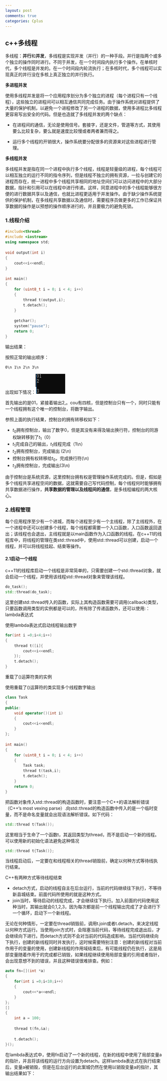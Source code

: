 ```yaml
---
layout: post
comments: true
categories: Cplus
---
```

## c++多线程

多线程：**并行**和**并发**，多线程是实现并发（并行）的一种手段。并行是指两个或多个独立的操作同时进行。不同于并发，在一个时间段内执行多个操作。在单核时代，多个线程是并发的。在一个时间段内轮流执行；在多核时代，多个线程可以实现真正的并行没在多核上真正独立的并行执行。

**多进程并发**

使用多线程并发是将一个应用程序划分为多个独立的进程（每个进程只有一个线程），这些独立的进程间可以相互通信共同完成任务。由于操作系统对进程提供了大量的保护机制，以避免一个进程修改了另一个进程的数据，使用多进程比多线程更容易写出安全的代码。但是也造就了多线程并发的两个缺点：

* 在进程间的通信，无论是使用信号。套接字，还是文件，管道等方式，其使用要么比较复杂，要么就是速度比较慢或者两者兼而得之。

* 运行多个线程的开销很大，操作系统要分配很多的资源来对这些进程进行管理。

**多线程并发**

多线程并发是指在同一个进程中执行多个线程，线程是轻量级的进程，每个线程可以相互独立的运行不同的指令序列，但是线程不独立的拥有资源，一拉与创建它的进程而存在，统一进程中多个线程共享相同的地址空间们可以访问进程中的大部分数据，指针和引用可以在线程中进行传递。这样，同意进程中的多个线程能够很方便的进行数据共享以及通信，也就比进程更适用于并发操作。由于缺少操作系统提供的保护机制，在多线程共享数据以及通信时，需要程序员做更多的工作已保证共享数据的操作是以预想的操作顺序进行的，并且要极力的避免死锁。

### 1.线程介绍

~~~c++
#include<thread>
#include <iostream>
using namespace std;

void output(int i)
{
	cout<<i<<endl;
}

int main()
{
	for (uint8_t i = 0; i < 4; i++)
	{
		thread t(output,i);
		t.detach();
	}

	getchar();
	system("pause");
	return 0;
}
~~~

输出结果：

按照正常的输出顺序：

~~~
0\n 1\n 2\n 3\n
~~~

出现如下情况：![1554886551826](https://raw.githubusercontent.com/MaoChengEr/maochenger.github.io/master/imgs/1554886551826.png)



首先输出的是01，紧接着输出2,。cou有四核，但是控制台只有一个，同时只能有一个线程拥有这个唯一的控制台，将数字输出。

参照上面的执行结果，控制台的拥有转移权如下：

* $t_0$拥有控制台，输出了数字0，但是其没有来得及输出换行符，控制台的同游权缺转移到了$t_1$（0）
* $t_1$完成自己的输出，$t_1$线程完成（1\n）
* $t_2$拥有控制台，完成输出 (2\n)
* 控制台拥有权转移给$t_0$，完成换行符(\n)
* $t_3​$拥有控制台，完成输出(3\n)

由于控制台是系统资源，这里控制台拥有权是管理操作系统完成的。但是，假如是多个线程共享进程空间的数据，这就需要自己写代码控制，每个线程何时能够拥有共享数据进行操作，**共享数据的管理以及线程间的通信**，是多线程编程的两大核心。

### 2.线程管理

每个应用程序至少有一个进城，而每个进程至少有一个主线程，除了主线程外，在一个进程中还可以创建多个线程，每个线程都需要一个入口函数，入口函数返回退出；该线程也会退出，主线程就是以main函数作为入口函数的线程。在c++11的线程库中，将线程的管理在类std::thread中，使用std::thread可以创建，启动一个线程，并可以将线程挂起、结束等操作。

#### 2.1启动一个线程

c++11的线程库启动一个线程是非常简单的，只需要创建一个std::thread对象，就会启动一个线程，并使用该线程std::thread对象来管理该线程。

~~~c++
do_task();
std::thread(do_task);
~~~

这里创建std::thread传入的函数，实际上其构造函数需要可调用(callback)类型，只要函数调用类型的实例都是可以的，所有除了传递函数外，还可以使用:：lambda表达式

使用lambda表达式启动线程输出数字

~~~c++
for(int i =0;i<4;i++)
{
    thread t([i]{
        cout<<i<<endl;
    });
    t.detach();
}
~~~

重载了()运算符类的实例

使用重载了()运算符的类实现多个线程数字输出

~~~c++
class Task
{
public:
	void operator()(int i)
	{
		cout<<i<<endl;
	}
};

int main()
{
	for (uint8_t i = 0; i < 4; i++)
	{
		Task task;
		thread t(task,i);
		t.detach();
	}
	return 0;
}
~~~

把函数对象传入std::thread的构造函数时，要注意一个C++的语法解析错误（C++‘s most vexing parse）.向std::thread的构造函数中传入的是一个临时变量，而不是命名变量就会出现语法解析错误。如下代码：

~~~c++
std::thread t(Task());
~~~

这里相当于生命了一个函数t，其返回类型为thread，而不是启动一个新的线程。可以使用新的初始化语法避免这种情况

~~~c++
std::thread t{Task()};
~~~

当线程启动后，一定要在和线程相关的thread销毁前，确定以何种方式等待线执行结束。

C++有两种方式等待线程结束

* detach方式，启动的线程自主在后台运行，当前的代码继续往下执行，不等待新县城结束。前面代码所使用的就是这种方式。
* join当时，等待启动的线程完成，才会继续往下执行。加入前面的代码使用这种当时，其输出就会0,1,2,3，因为每次都是前一个线程输出完成了才会进行下一个循环，启动下一个新线程。

无论在何种情形，一定要在thread销毁前，调用t.join或者t.detach，来决定线程以何种方式运行。当使用join方式时，会阻塞当前代码，等待线程完成退出后，才会继续向下进行。而detach方式则不会对当前的代码造成影响，当前代码继续向下执行，创建的新线程同时并发执行，这时候需要特别注意：创建的新线程对当前作用于的变量的使用，创建新线程的作用域结束后，有可能线程仍在执行，这是局部变量随着作用于的完成都已销毁，如果线程继续使用局部变量的引用或者指针，会出现意想不到的错误，并且这种错误很难排查。例如：

~~~c++
auto fn=[](int *a)
{
    for(int i =0;i<10;i++)
    {
        cout<<*a<<endl;
    }
};
[]
{
	int a = 100;
	
	thread t(fn,&a);
	
	t.detach();
}();
~~~

在lambda表达式中，使用fn启动了一个新的线程，在新的线程中使用了局部变量a的指针，并且将该线程的运行方向设置为detach。这样lambda表达式在执行结束后，变量a被销毁，但是在后台运行的此案城仍然在使用以销毁变量a的指针，其输出结果如下：









































